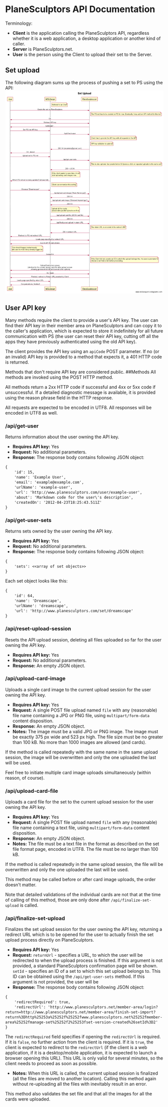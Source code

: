 # PlaneSculptors API Documentation
Terminology:
- **Client** is the application calling the PlaneSculptors API, regardless whether it is a web application, a desktop application or another kind of caller.
- **Server** is PlaneSculptors.net.
- **User** is the person using the Client to upload their set to the Server.

## Set upload
The following diagram sums up the process of pushing a set to PS using the API:
![====](set-upload.png)
## User API key
Many methods require the client to provide a user's API key. The user can find their API key in their member area on PlaneSculptors and can copy it to the caller's application, which is expected to store it indefinitely for all future communication with PS (the user can reset their API key, cutting off all the apps they have previously authenticated using the old API key).

The client provides the API key using an `apiCode` POST parameter. If no (or an invalid) API key is provided to a method that expects it, a 401 HTTP code is returned.

Methods that don't require API key are considered public.
##Methods
All methods are invoked using the POST HTTP method.

All methods return a 2xx HTTP code if successful and 4xx or 5xx code if unsuccessful. If a detailed diagnostic message is available, it is provided using the reason phrase field in the HTTP response.

All requests are expected to be encoded in UTF8. All responses will be encoded in UTF8 as well.
### /api/get-user
Returns information about the user owning the API key.
- **Requires API key:** Yes
- **Request:** No additional parameters.
- **Response:** 
The response body contains following JSON object:
```
{
    'id': 15,
    'name': 'Example User',
    'email': 'example@example.com',
    'urlName': 'example-user',
    'url': 'http://www.planesculptors.com/user/example-user',
    'about': 'Markdown code for the user\'s description',
    'createdOn': '2012-04-23T18:25:43.511Z'
}
```

### /api/get-user-sets
Returns sets owned by the user owning the API key.
- **Requires API key:** Yes
- **Request:** No additional parameters.
- **Response:** 
The response body contains following JSON object:
```
{
	'sets': <<array of set objects>>
}
````
Each set object looks like this:
```
{
    'id': 64,
    'name': 'Dreamscape',
    'urlName': 'dreamscape',
    'url': 'http://www.planesculptors.com/set/dreamscape'
}
```

### /api/reset-upload-session
Resets the API upload session, deleting all files uploaded so far for the user owning the API key.
- **Requires API key:** Yes
- **Request:** No additional parameters.
- **Response:** An empty JSON object.

### /api/upload-card-image
Uploads a single card image to the current upload session for the user owning the API key.
- **Requires API key:** Yes
- **Request:** A single POST file upload named `file` with any (reasonable) file name containing a JPG or PNG file, using `multipart/form-data` content disposition.
- **Response:** An empty JSON object.
- **Notes:** 
The image must be a valid JPG or PNG image. The image must be exactly 375 px wide and 523 px high. The file size must be no greater than 100 kB. No more than 1000 images are allowed (and cards).

If the method is called repeatedly with the same name in the same upload session, the image will be overwritten and only the one uploaded the last will be used.

Feel free to initiate multiple card image uploads simultaneously (within reason, of course).

### /api/upload-card-file
Uploads a card file for the set to the current upload session for the user owning the API key.
- **Requires API key:** Yes
- **Request:** A single POST file upload named `file` with any (reasonable) file name containing a text file, using `multipart/form-data` content disposition.
- **Response:** An empty JSON object.
- **Notes:** 
The file must be a text file in the format as described on the set file format page, encoded in UTF8. The file must be no larger than 100 kB.

If the method is called repeatedly in the same upload session, the file will be overwritten and only the one uploaded the last will be used.

This method may be called before or after card image uploads, the order doesn't matter.

Note that detailed validations of the individual cards are not that at the time of calling of this method, those are only done after `/api/finalize-set-upload` is called.

### /api/finalize-set-upload
Finalizes the set upload session for the user owning the API key, returning a redirect URL which is to be opened for the user to actually finish the set upload process directly on PlaneSculptors.
- **Requires API key:** Yes
- **Request:** 
`returnUrl` - specifies a URL, to which the user will be redirected to when the upload process is finished. If this argument is not provided, a standard PlaneSculptors confirmation page will be shown.
`setId` - specifies an ID of a set to which this set upload belongs to. This ID can be obtained using the `/api/get-user-sets` method. If this argument is not provided, the user will be
- **Response:**
The response body contains following JSON object:
```
{
	'redirectRequired': true, 
	'redirectUrl': 'http://www.planesculptors.net/member-area/login?return=http://www.planesculptors.net/member-area/finish-set-import?return%3Dhttp%25253a%25252f%25252fwww.planesculptors.net%25252fmember-area%25252fmanage-set%25252f2%25253fset-version-created%26setId%3D2'
}
```
The `redirectRequired` field specifies if opening the `redirectUrl` is required. If it is `false`, no further action from the client is required. If it is `true`, the client is expected to redirect to the `redirectUrl` (if the client is a web application, if it is a desktop/mobile application, it is expected to launch a browser opening this URL). This URL is only valid for several minutes, so the client needs to proceed as soon as possible.
- **Notes:**
When this URL is called, the current upload session is finalized (all the files are moved to another location). Calling this method again without re-uploading all the files with inevitably result in an error.

This method also validates the set file and that all the images for all the cards were uploaded.
